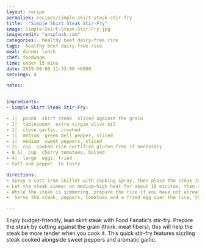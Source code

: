 ```yaml
---
layout: recipe
permalink: recipes/simple-skirt-steak-stir-fry
title:  "Simple Skirt Steak Stir-Fry"
image: Simple-Skirt-Steak-Stir-Fry.jpg
imagecredit: "unsplash.com"
categories:  healthy beef dairy-free rice
tags:  healthy beef dairy-free rice
meal: dinner lunch
chef: foodwage
time: under 15 mins
date: 2019-08-08 11:33:00 +0800
servings: 4

notes:


ingredients:
- Simple Skirt Steak Stir-Fry:

- 1|  pound  skirt steak  sliced against the grain
- 1|  tablespoon  extra virgin olive oil
- 1|  clove garlic, crushed
- 1|  medium  green bell pepper, sliced
- 1|  medium  sweet peppers, sliced
- 2|  cup  cooked rice certified gluten-free if necessary
- 0.5|  cup  cherry tomatoes, halved
- 4|  large  eggs, fried
- Salt and pepper  to taste

directions:
- Spray a cast-iron skillet with cooking spray, then place the steak in the skillet to sear. Add in the olive oil and garlic, mixing it well with steak.
- Let the steak simmer on medium-high heat for about 10 minutes, then add in the peppers. Continue letting this simmer until the steak is well done.
- While the steak is simmering, prepare the rice if you have not already done so.
-  Serve the steak, peppers, tomatoes and a fried egg over the rice, then salt and pepper to taste

---
```


Enjoy budget-friendly, lean skirt steak with Food Fanatic‘s stir-fry. Prepare the steak by cutting against the grain (think: meat fibers); this will help the steak be more tender when you cook it. This quick stir-fry features sizzling steak cooked alongside sweet peppers and aromatic garlic.